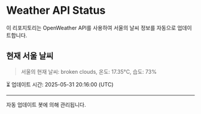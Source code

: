 
# Weather API Status

이 리포지토리는 OpenWeather API를 사용하여 서울의 날씨 정보를 자동으로 업데이트합니다.

## 현재 서울 날씨
> 서울의 현재 날씨: broken clouds, 온도: 17.35°C, 습도: 73%

⏳ 업데이트 시간: 2025-05-31 20:16:00 (UTC)

---
자동 업데이트 봇에 의해 관리됩니다.
